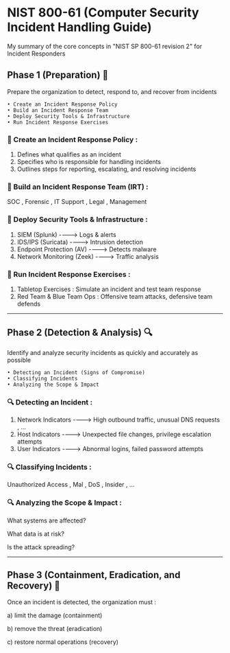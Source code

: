 # NIST 800-61 (Computer Security Incident Handling Guide)
My summary of the core concepts in "NIST SP 800-61 revision 2"  for Incident Responders 


## Phase 1 (Preparation) 🚀

Prepare the organization to detect, respond to, and recover from incidents

	• Create an Incident Response Policy
	• Build an Incident Response Team
	• Deploy Security Tools & Infrastructure
	• Run Incident Response Exercises

### 🚀 Create an Incident Response Policy :
1) Defines what qualifies as an incident
2) Specifies who is responsible for handling incidents
3) Outlines steps for reporting, escalating, and resolving incidents

### 🚀 Build an Incident Response Team (IRT) :
SOC , Forensic , IT Support , Legal , Management

### 🚀 Deploy Security Tools & Infrastructure :
1) SIEM (Splunk) ----> Logs & alerts
2) IDS/IPS (Suricata) ----> Intrusion detection 
3) Endpoint Protection (AV) ----> Detects malware
4) Network Monitoring (Zeek) ----> Traffic analysis

### 🚀 Run Incident Response Exercises :
1) Tabletop Exercises : Simulate an incident and test team response
2) Red Team & Blue Team Ops : Offensive team attacks, defensive team defends

------------------------------------------------------------------------------------------------------------------------
## Phase 2 (Detection & Analysis) 🔍

Identify and analyze security incidents as quickly and accurately as possible

	• Detecting an Incident (Signs of Compromise)
	• Classifying Incidents
	• Analyzing the Scope & Impact


### 🔍 Detecting an Incident :
1) Network Indicators ----> High outbound traffic, unusual DNS requests , ...
2) Host Indicators ----> Unexpected file changes, privilege escalation attempts
3) User Indicators ----> Abnormal logins, failed password attempts

### 🔍 Classifying Incidents :
Unauthorized Access , Mal , DoS , Insider , ...




### 🔍 Analyzing the Scope & Impact :
What systems are affected?

What data is at risk?

Is the attack spreading?

--------------------------------------------------------------------------------------------------------
## Phase 3 (Containment, Eradication, and Recovery) 🔧

Once an incident is detected, the organization must : 

a) limit the damage (containment)

b) remove the threat (eradication)

c) restore normal operations (recovery)












